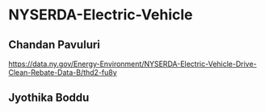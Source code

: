 # NYSERDA-Electric-Vehicle

## Chandan Pavuluri

https://data.ny.gov/Energy-Environment/NYSERDA-Electric-Vehicle-Drive-Clean-Rebate-Data-B/thd2-fu8y

## Jyothika Boddu
